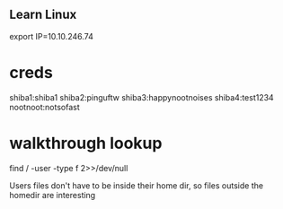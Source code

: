 ## Learn Linux

export IP=10.10.246.74

# creds
shiba1:shiba1
shiba2:pinguftw
shiba3:happynootnoises
shiba4:test1234
nootnoot:notsofast

# walkthrough lookup
find / -user <username> -type f 2>>/dev/null

Users files don't have to be inside their home dir, so files outside the homedir are interesting
